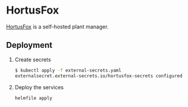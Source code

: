 # HortusFox

[HortusFox](https://github.com/danielbrendel/hortusfox-web) is a self-hosted plant manager.

## Deployment

1. Create secrets
    ```sh
    $ kubectl apply -f external-secrets.yaml
    externalsecret.external-secrets.io/hortusfox-secrets configured
    ```
2. Deploy the services
    ```sh
    helmfile apply
    ```
